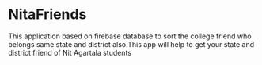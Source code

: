 # NitaFriends
This application based on firebase database to sort the college friend who belongs same state and district also.This app will help to get your state and district friend of Nit Agartala students
